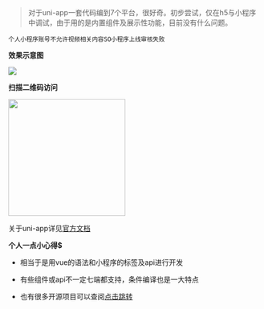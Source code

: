 >对于uni-app一套代码编到7个平台，很好奇。初步尝试，仅在h5与小程序中调试，由于用的是内置组件及展示性功能，目前没有什么问题。

`个人小程序账号不允许视频相关内容SO小程序上线审核失败`

**效果示意图**

<img src="https://raw.githubusercontent.com/hollyDysania/uni-app-first/master/static/img/56165.gif"/>

**扫描二维码访问**

<img src="https://raw.githubusercontent.com/hollyDysania/uni-app-first/master/static/img/1556174992.png" width="233"/>

关于uni-app详见[官方文档](https://uniapp.dcloud.io/)

**个人一点小心得$**

- 相当于是用vue的语法和小程序的标签及api进行开发
- 有些组件或api不一定七端都支持，条件编译也是一大特点

- 也有很多开源项目可以查阅[点击跳转](https://uniapp.dcloud.io/casecode)